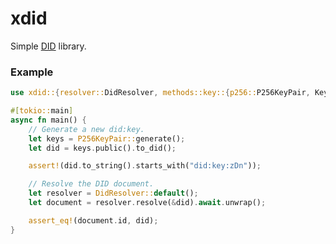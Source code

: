 # xdid

<!-- cargo-rdme start -->

Simple [DID](https://www.w3.org/TR/did-core/) library.

### Example

```rust
use xdid::{resolver::DidResolver, methods::key::{p256::P256KeyPair, KeyPair, PublicKey}};

#[tokio::main]
async fn main() {
    // Generate a new did:key.
    let keys = P256KeyPair::generate();
    let did = keys.public().to_did();

    assert!(did.to_string().starts_with("did:key:zDn"));

    // Resolve the DID document.
    let resolver = DidResolver::default();
    let document = resolver.resolve(&did).await.unwrap();

    assert_eq!(document.id, did);
}
```

<!-- cargo-rdme end -->
